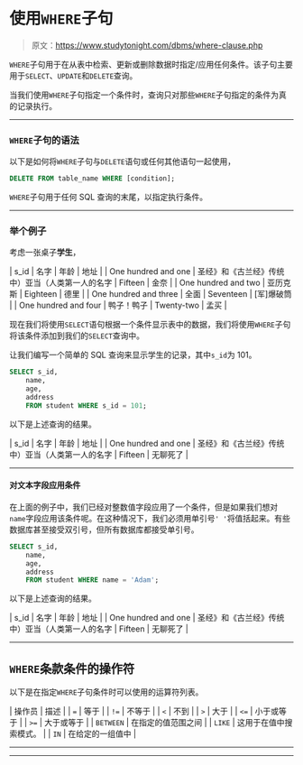 # 使用`WHERE`子句

> 原文：<https://www.studytonight.com/dbms/where-clause.php>

`WHERE`子句用于在从表中检索、更新或删除数据时指定/应用任何条件。该子句主要用于`SELECT`、`UPDATE`和`DELETE`查询。

当我们使用`WHERE`子句指定一个条件时，查询只对那些`WHERE`子句指定的条件为真的记录执行。

* * *

### `WHERE`子句的语法

以下是如何将`WHERE`子句与`DELETE`语句或任何其他语句一起使用，

```sql
DELETE FROM table_name WHERE [condition];
```

`WHERE`子句用于任何 SQL 查询的末尾，以指定执行条件。

* * *

### 举个例子

考虑一张桌子**学生**，

| s_id | 名字 | 年龄 | 地址 |
| One hundred and one | 圣经》和《古兰经》传统中）亚当（人类第一人的名字 | Fifteen | 金奈 |
| One hundred and two | 亚历克斯 | Eighteen | 德里 |
| One hundred and three | 全面 | Seventeen | [军]爆破筒 |
| One hundred and four | 鸭子！鸭子 | Twenty-two | 孟买 |

现在我们将使用`SELECT`语句根据一个条件显示表中的数据，我们将使用`WHERE`子句将该条件添加到我们的`SELECT`查询中。

让我们编写一个简单的 SQL 查询来显示学生的记录，其中`s_id`为 101。

```sql
SELECT s_id, 
    name, 
    age, 
    address 
    FROM student WHERE s_id = 101;
```

以下是上述查询的结果。

| s_id | 名字 | 年龄 | 地址 |
| One hundred and one | 圣经》和《古兰经》传统中）亚当（人类第一人的名字 | Fifteen | 无聊死了 |

* * *

#### 对文本字段应用条件

在上面的例子中，我们已经对整数值字段应用了一个条件，但是如果我们想对`name`字段应用该条件呢。在这种情况下，我们必须用单引号`' '`将值括起来。有些数据库甚至接受双引号，但所有数据库都接受单引号。

```sql
SELECT s_id, 
    name, 
    age, 
    address 
    FROM student WHERE name = 'Adam';
```

以下是上述查询的结果。

| s_id | 名字 | 年龄 | 地址 |
| One hundred and one | 圣经》和《古兰经》传统中）亚当（人类第一人的名字 | Fifteen | 无聊死了 |

* * *

## `WHERE`条款条件的操作符

以下是在指定`WHERE`子句条件时可以使用的运算符列表。

| 操作员 | 描述 |
| `=` | 等于 |
| `!=` | 不等于 |
| `<` | 不到 |
| `>` | 大于 |
| `<=` | 小于或等于 |
| `>=` | 大于或等于 |
| `BETWEEN` | 在指定的值范围之间 |
| `LIKE` | 这用于在值中搜索模式。 |
| `IN` | 在给定的一组值中 |

* * *

* * *